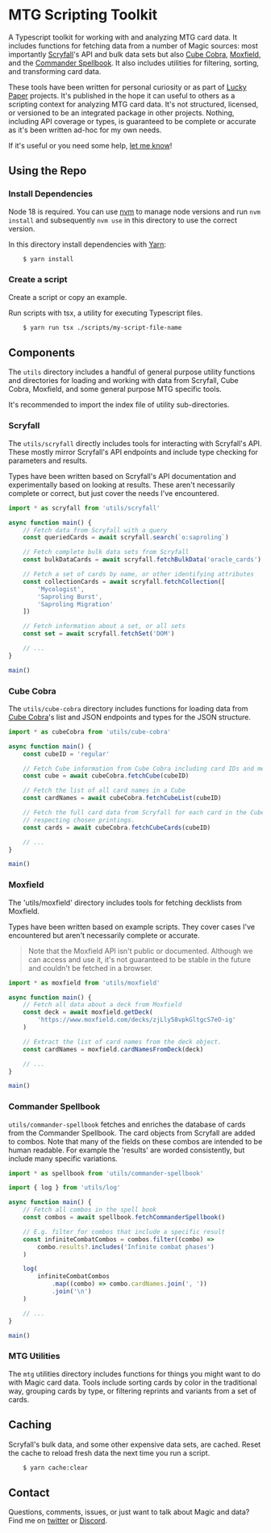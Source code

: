 # MTG Scripting Toolkit

A Typescript toolkit for working with and analyzing MTG card data. It includes
functions for fetching data from a number of Magic sources: most importantly
[Scryfall](https://scryfall.com)'s API and bulk data sets but also
[Cube Cobra](http://cubecobra.com), [Moxfield](http://cubecobra.com), and the
[Commander Spellbook](https://commanderspellbook.com). It also includes
utilities for filtering, sorting, and transforming card data.

These tools have been written for personal curiosity or as part of
[Lucky Paper](https://luckypaper.co/) projects. It's published in the hope it
can useful to others as a scripting context for analyzing MTG card data. It's
not structured, licensed, or versioned to be an integrated package in other
projects. Nothing, including API coverage or types, is guaranteed to be complete
or accurate as it's been written ad-hoc for my own needs.

If it's useful or you need some help,
[let me know](https://twitter.com/ahmattox)!

## Using the Repo

### Install Dependencies

Node 18 is required. You can use [nvm](https://github.com/nvm-sh/nvm) to manage
node versions and run `nvm install` and subsequently `nvm use` in this directory
to use the correct version.

In this directory install dependencies with [Yarn](https://yarnpkg.com):

```sh
    $ yarn install
```

### Create a script

Create a script or copy an example.

Run scripts with tsx, a utility for executing Typescript files.

```sh
    $ yarn run tsx ./scripts/my-script-file-name
```

## Components

The `utils` directory includes a handful of general purpose utility functions
and directories for loading and working with data from Scryfall, Cube Cobra,
Moxfield, and some general purpose MTG specific tools.

It's recommended to import the index file of utility sub-directories.

### Scryfall

The `utils/scryfall` directly includes tools for interacting with Scryfall's
API. These mostly mirror Scryfall's API endpoints and include type checking for
parameters and results.

Types have been written based on Scryfall's API documentation and experimentally
based on looking at results. These aren't necessarily complete or correct, but
just cover the needs I've encountered.

```typescript
import * as scryfall from 'utils/scryfall'

async function main() {
    // Fetch data from Scryfall with a query
    const queriedCards = await scryfall.search(`o:saproling`)

    // Fetch complete bulk data sets from Scryfall
    const bulkDataCards = await scryfall.fetchBulkData('oracle_cards')

    // Fetch a set of cards by name, or other identifying attributes
    const collectionCards = await scryfall.fetchCollection([
        'Mycologist',
        'Saproling Burst',
        'Saproling Migration'
    ])

    // Fetch information about a set, or all sets
    const set = await scryfall.fetchSet('DOM')

    // ...
}

main()
```

### Cube Cobra

The `utils/cube-cobra` directory includes functions for loading data from
[Cube Cobra](https://cubecobra.com)'s list and JSON endpoints and types for the
JSON structure.

```typescript
import * as cubeCobra from 'utils/cube-cobra'

async function main() {
    const cubeID = 'regular'

    // Fetch Cube information from Cube Cobra including card IDs and metadata
    const cube = await cubeCobra.fetchCube(cubeID)

    // Fetch the list of all card names in a Cube
    const cardNames = await cubeCobra.fetchCubeList(cubeID)

    // Fetch the full card data from Scryfall for each card in the Cube,
    // respecting chosen printings.
    const cards = await cubeCobra.fetchCubeCards(cubeID)

    // ...
}

main()
```

### Moxfield

The 'utils/moxfield' directory includes tools for fetching decklists from
Moxfield.

Types have been written based on example scripts. They cover cases I've
encountered but aren't necessarily complete or accurate.

> Note that the Moxfield API isn't public or documented. Although we can access
> and use it, it's not guaranteed to be stable in the future and couldn't be
> fetched in a browser.

```typescript
import * as moxfield from 'utils/moxfield'

async function main() {
    // Fetch all data about a deck from Moxfield
    const deck = await moxfield.getDeck(
        'https://www.moxfield.com/decks/zjLly58vpkGltgcS7eO-ig'
    )

    // Extract the list of card names from the deck object.
    const cardNames = moxfield.cardNamesFromDeck(deck)

    // ...
}

main()
```

### Commander Spellbook

`utils/commander-spellbook` fetches and enriches the database of cards from the
Commander Spellbook. The card objects from Scryfall are added to combos. Note
that many of the fields on these combos are intended to be human readable. For
example the 'results' are worded consistently, but include many specific
variations.

```typescript
import * as spellbook from 'utils/commander-spellbook'

import { log } from 'utils/log'

async function main() {
    // Fetch all combos in the spell book
    const combos = await spellbook.fetchCommanderSpellbook()

    // E.g. filter for combos that include a specific result
    const infiniteCombatCombos = combos.filter((combo) =>
        combo.results?.includes('Infinite combat phases')
    )

    log(
        infiniteCombatCombos
            .map((combo) => combo.cardNames.join(', '))
            .join('\n')
    )

    // ...
}

main()
```

### MTG Utilities

The `mtg` utilities directory includes functions for things you might want to do
with Magic card data. Tools include sorting cards by color in the traditional
way, grouping cards by type, or filtering reprints and variants from a set of
cards.

## Caching

Scryfall's bulk data, and some other expensive data sets, are cached. Reset the
cache to reload fresh data the next time you run a script.

```sh
    $ yarn cache:clear
```

## Contact

Questions, comments, issues, or just want to talk about Magic and data? Find me
on [twitter](https://twitter.com/ahmattox) or
[Discord](https://discordapp.com/users/226747568866983938).
